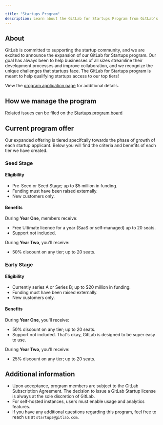 ```yaml
---

title: "Startups Program"
description: Learn about the GitLab for Startups Program from GitLab's Developer Relations team
---
```


## About

GitLab is committed to supporting the startup community, and we are excited to announce the expansion of our GitLab for Startups program.
Our goal has always been to help businesses of all sizes streamline their development processes and improve collaboration, and we recognize the unique challenges that startups face.
The GitLab for Startups program is meant to help qualifying startups access to our top tiers! 

View the [program application page](https://about.gitlab.com/solutions/startups/join/) for additional details.

## How we manage the program

Related issues can be filed on the [Startups program board](https://gitlab.com/gitlab-com/marketing/developer-relations/startups-program/-/boards)

## Current program offer

Our expanded offering is tiered specifcally towards the phase of growth of each startup applicant. Below you will find the criteria and benefits of each tier we have created.

### Seed Stage

#### Eligibility

* Pre-Seed or Seed Stage; up to $5 million in funding.
* Funding must have been raised externally.
* New customers only.

#### Benefits

During **Year One**, members receive:

* Free Ultimate licence for a year (SaaS or self-managed) up to 20 seats.
* Support not included.

During **Year Two**, you'll receive:

* 50% discount on any tier; up to 20 seats.

### Early Stage 

#### Eligibility

* Currently series A or Series B; up to $20 million in funding.
* Funding must have been raised externally.
* New customers only.

#### Benefits

During **Year One**, you'll receive:

* 50% discount on any tier; up to 20 seats.
* Support not included. That's okay, GitLab is designed to be super easy to use.

During **Year Two**, you'll receive:

* 25% discount on any tier; up to 20 seats.

## Additional information

* Upon acceptance, program members are subject to the GitLab Subscription Agreement. The decision to issue a GitLab Startup license is always at the sole discretion of GitLab.
 * For self-hosted instances, users must enable usage and analytics features.
 * If you have any additional questions regarding this program, feel free to reach us at `startups@gitlab.com`.
